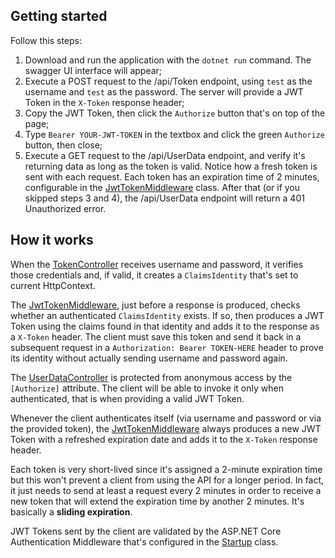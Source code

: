 ## Getting started
Follow this steps:
 1. Download and run the application with the `dotnet run` command. The swagger UI interface will appear;
 2. Execute a POST request to the /api/Token endpoint, using `test` as the username and `test` as the password. The server will provide a JWT Token in the `X-Token` response header;
 3. Copy the JWT Token, then click the `Authorize` button that's on top of the page;
 4. Type `Bearer YOUR-JWT-TOKEN` in the textbox and click the green `Authorize` button, then close;
 5. Execute a GET request to the /api/UserData endpoint, and verify it's returning data as long as the token is valid. Notice how a fresh token is sent with each request. Each token has an expiration time of 2 minutes, configurable in the [JwtTokenMiddleware](Middlewares/JwtTokenMiddleware.cs) class. After that (or if you skipped steps 3 and 4), the /api/UserData endpoint will return a 401 Unauthorized error.

## How it works
When the [TokenController](Controllers/TokenController.cs) receives username and password, it verifies those credentials and, if valid, it creates a `ClaimsIdentity` that's set to current HttpContext.

The [JwtTokenMiddleware](Middlewares/JwtTokenMiddleware.cs), just before a response is produced, checks whether an authenticated `ClaimsIdentity` exists. If so, then produces a JWT Token using the claims found in that identity and adds it to the response as a `X-Token` header.
The client must save this token and send it back in a subsequent request in a `Authorization: Bearer TOKEN-HERE` header to prove its identity without actually sending username and password again.

The [UserDataController](Controllers/UserDataController.cs) is protected from anonymous access by the `[Authorize]` attribute. The client will be able to invoke it only when authenticated, that is when providing a valid JWT Token. 

Whenever the client authenticates itself (via username and password or via the provided token), the  [JwtTokenMiddleware](Middlewares/JwtTokenMiddleware.cs) always produces a new JWT Token with a refreshed expiration date and adds it to the `X-Token` response header.

Each token is very short-lived since it's assigned a 2-minute expiration time but this won't prevent a client from using the API for a longer period. In fact, it just needs to send at least a request every 2 minutes in order to receive a new token that will extend the expiration time by another 2 minutes. It's basically a **sliding expiration**.

JWT Tokens sent by the client are validated by the ASP.NET Core Authentication Middleware that's configured in the [Startup](Startup.cs) class.